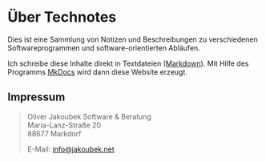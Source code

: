 # Über Technotes

Dies ist eine Sammlung von Notizen und Beschreibungen zu verschiedenen Softwareprogrammen und software-orientierten Abläufen.

Ich schreibe diese Inhalte direkt in Textdateien ([Markdown](/misc/markdown)). Mit Hilfe des Programms [MkDocs](/misc/mkdocs) wird dann diese Website erzeugt.


## Impressum


> Oliver Jakoubek Software & Beratung  
> Maria-Lanz-Straße 20  
> 88677 Markdorf  
>  
> E-Mail: [info@jakoubek.net](mailto:info@jakoubek.net)

